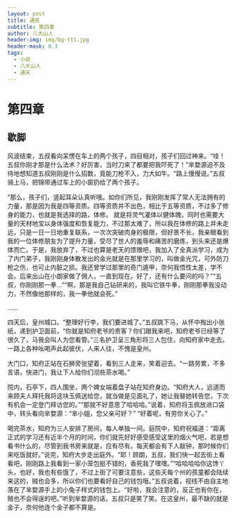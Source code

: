 ```yaml
---
layout: post
title: 通天
subtitle: 第四章
author: 八大山人
header-img: img/bg-tt1.jpg
header-mask: 0.3
tags:
  - 小说
  - 八大山人
  - 通天
---
```


# **第四章**

歇脚
--

风波结束，五叔看向呆愣在车上的两个孩子，四目相对，孩子们回过神来。“哇！五叔你刚才那是什么法术？好厉害，当时刀来了都要把我吓死了！”芈婺源迫不及待地想知道五叔刚刚是什么招数，竟能刀枪不入，力大如牛。“路上慢慢说。”五叔骑上马，把锦带通过车上的小窗扔给了两个孩子。

“那么，孩子们，竖起耳朵认真听哦。如你们所见，我刚刚发挥了常人无法拥有的力量，那是因为我是四等资质。四等资质并不出色，相比于五等资质，不过多了修身的能力，也就是我选择的路，体修。 就是将灵气灌体以健体魄，同时也需要大量的天材地宝以身体强度和恢复能力，不过那太难了，所以我在体修的路上并未走远，只是一日一日地重复联系，一次次突破肉身的极限，但好景不长，我亲眼看到我的一位体修朋友为了提升力量，受尽了世人的羞辱和痛苦的磨炼，到头来还是爆体而亡。于是，我放弃了，不过也算是老天的馈赠吧，我加入了全真派学习，成为了内门弟子，我刚刚身体散发出的金光就是在那里学习的，叫做金光咒，可外防刀枪之伤，也可止内脏之损。我还曾学过那里的奇门遁甲，奈何我悟性太差，学不会。后来出山在小朗家做了佣人，一直到现在。好了，还有什么要问的吗？”“五叔，你刚刚那一拳…”“啊，那是我自己钻研来的，我叫它铁牛拳，刚刚那拳我没动力，不然像他那样的，我一拳他就会死。”

……

四天后，皇州城口。“整理好行李，我们要进城了。”五叔跳下马，从怀中掏出小张纸，递到护卫面前，“你就是知府老爷的贵客？你们跟我来吧，知府老爷已经等了很久了，马我会叫人为您看管。”三名护卫呈三角形将三人包住，向知府家中走去。一路上各种吆喝声此起彼伏，人来人往，不愧是皇州。

大门口，知府正站在石狮旁张望着，看到三人走来，笑着迎去。“一路劳累，不多言语，快进门，我让下人给你们沏些茶水喝。”

院内，石亭下，四人围坐，两个婢女端着盘子站在知府身边。“知府大人，远道而来顾夫人拜托我将这块玉佩送给您，就当做是见面礼了，她让我替她转告您，下次有机会一定登门拜访您的。”“那就不好意思了哈哈哈。”说着，知府将玉佩放进口袋中，转头看向芈婺源：“芈小姐，您父亲可好？”
“好着呢，有劳你关心了。”

喝完茶水，知府为三人安排了房间，每人单独一间。庭院中，知府祝福道：“距离正式的学习还有近半个月的时间，你们就先好好感受感受这里的烟火气吧，若是想看书什么的，尽管到我书房来就是，应有尽有。每天都会有下人敲钟，那时候你们来吃饭就好。”说完，知府大步走出庭外。“耶！顾朗，五叔，我们快一起去街上看看吧，刚刚路上我看到一家小笼包挺不错的，香死我了嘿嘿。”“哈哈哈哈你这馋丫头，也好，我也有些饿了，不过上街了可要注意些，这些天每个州的孩童都会陆续来这的，贼也会多，所以你们也要看好自己的钱包哦。”五叔说着，视线不由自主地落在了芈婺源手上的小兔子样式的钱包上。“好啦，我会注意的，反正也有你在，贼也不会得逞的吧。”听到芈婺源的话，五叔只是笑了笑。在这皇州，最不缺的就是金子，奈何他连个金子都不算是。
